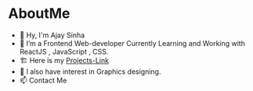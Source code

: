 # AboutMe

- 👋 Hy, I'm Ajay Sinha
- 🌱 I’m a Frontend Web-developer Currently Learning and Working with ReactJS , JavaScript , CSS.
- 🏗️ Here is my [ Projects-Link ]( https://ajaysinhaorigin.github.io/Projects-Link/)
- 👀 I also have interest in Graphics designing.
- 📫 Contact Me
